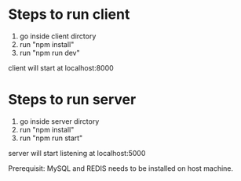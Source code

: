 # Steps to run client

1. go inside client dirctory
2. run "npm install"
3. run "npm run dev"

client will start at localhost:8000

# Steps to run server

1. go inside server dirctory
2. run "npm install"
3. run "npm run start"

server will start listening at localhost:5000

Prerequisit: MySQL and REDIS needs to be installed on host machine.

